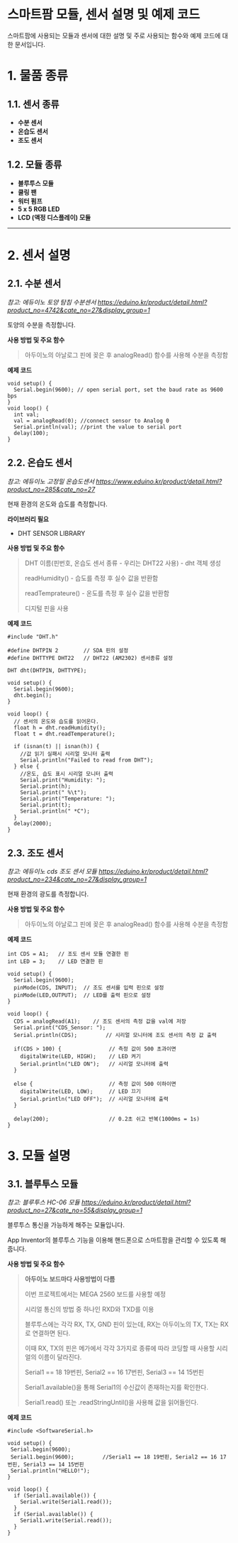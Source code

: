 # 스마트팜 모듈, 센서 설명 및 예제 코드
스마트팜에 사용되는 모듈과 센서에 대한 설명 및 주로 사용되는 함수와 예제 코드에 대한 문서입니다.
# 1. 물품 종류
## 1.1. 센서 종류
- **수분 센서**
- **온습도 센서**
- **조도 센서**
## 1.2. 모듈 종류
- **블루투스 모듈**
- **쿨링 팬**
- **워터 펌프**
- **5 x 5 RGB LED**
- **LCD (액정 디스플레이) 모듈**
---
# 2. 센서 설명
## 2.1. 수분 센서
*참고: 에듀이노 토양 탐침 수분센서 <https://eduino.kr/product/detail.html?product_no=4742&cate_no=27&display_group=1>*

토양의 수분을 측정합니다.

**사용 방법 및 주요 함수**

> 아두이노의 아날로그 핀에 꽂은 후 analogRead() 함수를 사용해 수분을 측정함

**예제 코드**
```
void setup() {
  Serial.begin(9600); // open serial port, set the baud rate as 9600 bps
}
void loop() {
  int val;
  val = analogRead(0); //connect sensor to Analog 0
  Serial.println(val); //print the value to serial port
  delay(100);
}
```
## 2.2. 온습도 센서
*참고: 에듀이노 고정밀 온습도센서 <https://www.eduino.kr/product/detail.html?product_no=285&cate_no=27>*

현재 환경의 온도와 습도를 측정합니다.

**라이브러리 필요**
- DHT SENSOR LIBRARY


**사용 방법 및 주요 함수**
  
> DHT 이름(핀번호, 온습도 센서 종류 - 우리는 DHT22 사용) - dht 객체 생성
>
> readHumidity() - 습도를 측정 후 실수 값을 반환함
>
> readTemprateure() - 온도를 측정 후 실수 값을 반환함
>
> 디지털 핀을 사용

**예제 코드**
```
#include "DHT.h"
 
#define DHTPIN 2        // SDA 핀의 설정
#define DHTTYPE DHT22   // DHT22 (AM2302) 센서종류 설정
 
DHT dht(DHTPIN, DHTTYPE);
 
void setup() {
  Serial.begin(9600); 
  dht.begin();
}
 
void loop() {
  // 센서의 온도와 습도를 읽어온다.
  float h = dht.readHumidity();
  float t = dht.readTemperature();
 
  if (isnan(t) || isnan(h)) {
    //값 읽기 실패시 시리얼 모니터 출력
    Serial.println("Failed to read from DHT");
  } else {
    //온도, 습도 표시 시리얼 모니터 출력
    Serial.print("Humidity: "); 
    Serial.print(h);
    Serial.print(" %\t");
    Serial.print("Temperature: "); 
    Serial.print(t);
    Serial.println(" *C");
  }
  delay(2000);
}
```
## 2.3. 조도 센서
*참고: 에듀이노 cds 조도 센서 모듈 <https://eduino.kr/product/detail.html?product_no=234&cate_no=27&display_group=1>*

현재 환경의 광도를 측정합니다.

**사용 방법 및 주요 함수**

> 아두이노의 아날로그 핀에 꽂은 후 analogRead() 함수를 사용해 수분을 측정함

**예제 코드**
```
int CDS = A1;   // 조도 센서 모듈 연결한 핀
int LED = 3;    // LED 연결한 핀
 
void setup() {
  Serial.begin(9600);
  pinMode(CDS, INPUT);  // 조도 센서를 입력 핀으로 설정
  pinMode(LED,OUTPUT);  // LED를 출력 핀으로 설정
}
 
void loop() {
  CDS = analogRead(A1);    // 조도 센서의 측정 값을 val에 저장
  Serial.print("CDS_Sensor: ");
  Serial.println(CDS);         // 시리얼 모니터에 조도 센서의 측정 값 출력
 
  if(CDS > 100) {               // 측정 값이 500 초과이면
    digitalWrite(LED, HIGH);    // LED 켜기
    Serial.println("LED ON");   // 시리얼 모니터에 출력
  }
  
  else {                        // 측정 값이 500 이하이면
    digitalWrite(LED, LOW);     // LED 끄기
    Serial.println("LED OFF");  // 시리얼 모니터에 출력
  }
 
  delay(200);                   // 0.2초 쉬고 반복(1000ms = 1s)
}
```
# 3. 모듈 설명
## 3.1. 블루투스 모듈
*참고: 블루투스 HC-06 모듈 <https://eduino.kr/product/detail.html?product_no=27&cate_no=55&display_group=1>*

블루투스 통신을 가능하게 해주는 모듈입니다.

App Inventor의 블루투스 기능을 이용해 핸드폰으로 스마트팜을 관리할 수 있도록 해줍니다.

**사용 방법 및 주요 함수**

> **아두이노 보드마다 사용방법이 다름**
>
> 이번 프로젝트에서는 MEGA 2560 보드를 사용할 예정
>
> 시리얼 통신의 방법 중 하나인 RXD와 TXD를 이용
>
> 블루투스에는 각각 RX, TX, GND 핀이 있는데, RX는 아두이노의 TX, TX는 RX로 연결하면 된다.
>
> 이때 RX, TX의 핀은 메가에서 각각 3가지로 종류에 따라 코딩할 때 사용할 시리얼의 이름이 달라진다.
>
> Serial1 == 18 19번핀, Serial2 == 16 17번핀, Serial3 == 14 15번핀
>
> Serial1.available()을 통해 Serial1의 수신값이 존재하는지를 확인한다.
> 
> Serial1.read() 또는 .readStringUntil()을 사용해 값을 읽어들인다.

**예제 코드**
```
#include <SoftwareSerial.h>

void setup() {
 Serial.begin(9600);
 Serial1.begin(9600);         //Serial1 == 18 19번핀, Serial2 == 16 17번핀, Serial3 == 14 15번핀
 Serial.println("HELLO!");
}

void loop() {
  if (Serial1.available()) {
    Serial.write(Serial1.read());
  }
  if (Serial.available()) {
    Serial1.write(Serial.read());
  }
}
```
